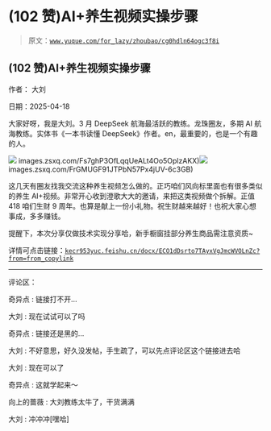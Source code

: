 # (102 赞)AI+养生视频实操步骤

> 原文：[`www.yuque.com/for_lazy/zhoubao/cg0hdln64ogc3f8i`](https://www.yuque.com/for_lazy/zhoubao/cg0hdln64ogc3f8i)

## (102 赞)AI+养生视频实操步骤

作者： 大刘

日期：2025-04-18

大家好呀，我是大刘。3 月 DeepSeek 航海最活跃的教练。龙珠圈友，多期 AI 航海教练。实体书《一本书读懂 DeepSeek》作者。en，最重要的，也是一个有趣的人。

![](img/article-) images.zsxq.com/Fs7ghP3OfLqqUeALt4Oo5OplzAKX)![](img/article-) images.zsxq.com/FrGMUGF91JTPbN57Px4jUV-6c3GB)

这几天有圈友找我交流这种养生视频怎么做的。正巧咱们风向标里面也有很多类似的养生 AI+视频。非常开心收到澄歌大大的邀请，来把这类视频做个拆解。正值 418 咱们生财 9 周年。也算是献上一份小礼物。祝生财越来越好！也祝大家心想事成，多多赚钱。

提醒下，本次分享仅做技术实现分享哈，新手橱窗挂部分养生商品需注意资质~

详情可点击链接：[`kecr953yuc.feishu.cn/docx/ECO1dDsrto7TAyxVgJmcWVOLnZc?from=from_copylink`](https://kecr953yuc.feishu.cn/docx/ECO1dDsrto7TAyxVgJmcWVOLnZc?from=from_copylink)

* * *

评论区：

奇异点 : 链接打不开…

大刘 : 现在试试可以了吗

奇异点 : 链接还是黑的…

大刘 : 不好意思，好久没发帖，手生疏了，可以先点评论区这个链接进去哈

大刘 : 现在可以了

奇异点 : 这就学起来～

向上的蔷薇 : 大刘教练太牛了，干货满满

大刘 : 冲冲冲[嘿哈]